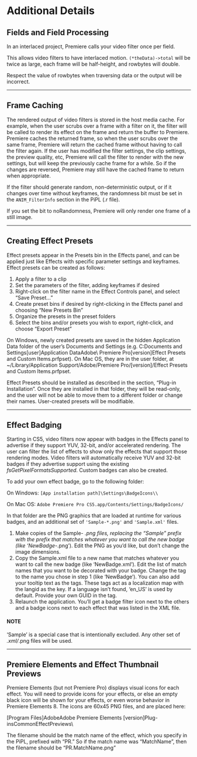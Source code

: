 # Additional Details

## Fields and Field Processing

In an interlaced project, Premiere calls your video filter once per field.

This allows video filters to have interlaced motion. `(*theData)->total` will be twice as large, each frame will be half-height, and rowbytes will double.

Respect the value of rowbytes when traversing data or the output will be incorrect.

---

## Frame Caching

The rendered output of video filters is stored in the host media cache. For example, when the user scrubs over a frame with a filter on it, the filter will be called to render its effect on the frame and return the buffer to Premiere. Premiere caches the returned frame, so when the user scrubs over the same frame, Premiere will return the cached frame without having to call the filter again. If the user has modified the filter settings, the clip settings, the preview quality, etc, Premiere will call the filter to render with the new settings, but will keep the previously cache frame for a while. So if the changes are reversed, Premiere may still have the cached frame to return when appropriate.

If the filter should generate random, non-deterministic output, or if it changes over time without keyframes, the randomness bit must be set in the `ANIM_FilterInfo` section in the PiPL (.r file).

If you set the bit to noRandomness, Premiere will only render one frame of a still image.

---

## Creating Effect Presets

Effect presets appear in the Presets bin in the Effects panel, and can be applied just like Effects with specific parameter settings and keyframes. Effect presets can be created as follows:

1. Apply a filter to a clip
2. Set the parameters of the filter, adding keyframes if desired
3. Right-click on the filter name in the Effect Controls panel, and select “Save Preset…”
4. Create preset bins if desired by right-clicking in the Effects panel and choosing “New Presets Bin”
5. Organize the presets in the preset folders
6. Select the bins and/or presets you wish to export, right-click, and choose “Export Preset”

On Windows, newly created presets are saved in the hidden Application Data folder of the user’s Documents and Settings (e.g. C:Documents and Settings[user]Application DataAdobe\\ Premiere Pro[version]Effect Presets and Custom Items.prfpset). On Mac OS, they are in the user folder, at ~/Library/Application Support/Adobe/Premiere Pro/[version]/Effect Presets and Custom Items.prfpset.

Effect Presets should be installed as described in the section, “Plug-in Installation”. Once they are installed in that folder, they will be read-only, and the user will not be able to move them to a different folder or change their names. User-created presets will be modifiable.

---

## Effect Badging

Starting in CS5, video filters now appear with badges in the Effects panel to advertise if they support YUV, 32-bit, and/or accelerated rendering. The user can filter the list of effects to show only the effects that support those rendering modes. Video filters will automatically receive YUV and 32-bit badges if they advertise support using the existing *fsGetPixelFormatsSupported*. Custom badges can also be created.

To add your own effect badge, go to the following folder:

On Windows: `[App installation path]\Settings\BadgeIcons\\`

On Mac OS: `Adobe Premiere Pro CS5.app/Contents/Settings/BadgeIcons/`

In that folder are the PNG graphics that are loaded at runtime for various badges, and an additional set of `'Sample-*.png'` and `'Sample.xml'` files.

1. Make copies of the Sample- *.png files, replacing the “Sample” prefix with the prefix that matches whatever you want to call the new badge (like ‘NewBadge-*.png’). Edit the PNG as you’d like, but don’t change the image dimensions.
2. Copy the Sample.xml file to a new name that matches whatever you want to call the new badge (like ‘NewBadge.xml’). Edit the list of match names that you want to be decorated with your badge. Change the <Name> tag to the name you chose in step 1 (like ‘NewBadge’). You can also add your tooltip text as the <DescriptionItem> tags. These tags act as a localization map with the langid as the key. If a language isn’t found, ‘en_US’ is used by default. Provide your own GUID in the <Guid> tag.
3. Relaunch the application. You’ll get a badge filter icon next to the others and a badge icons next to each effect that was listed in the XML file.

#### NOTE
‘Sample’ is a special case that is intentionally excluded. Any other set of  *.xml/*.png files will be used.

---

## Premiere Elements and Effect Thumbnail Previews

Premiere Elements (but not Premiere Pro) displays visual icons for each effect. You will need to provide icons for your effects, or else an empty black icon will be shown for your effects, or even worse behavior in Premiere Elements 8. The icons are 60x45 PNG files, and are placed here:

[Program Files]AdobeAdobe Premiere Elements [version]Plug-insCommonEffectPreviews\\

The filename should be the match name of the effect, which you specify in the PiPL, prefixed with “PR.” So if the match name was “MatchName”, then the filename should be “PR.MatchName.png”
